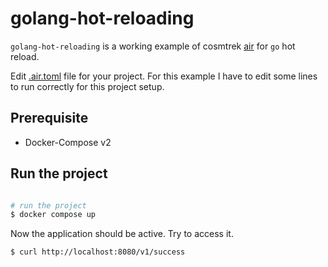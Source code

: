 # golang-hot-reloading

`golang-hot-reloading` is a working example of cosmtrek [air](https://github.com/cosmtrek/air) for `go` hot reload.

Edit [.air.toml](.air.toml) file for your project. For this example I have to edit some lines to run correctly for this project setup.

## Prerequisite

- Docker-Compose v2

## Run the project

```bash

# run the project
$ docker compose up

```

Now the application should be active. Try to access it.

```bash
$ curl http://localhost:8080/v1/success
```
